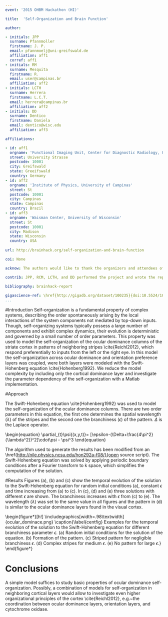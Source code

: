 ```yaml
---
event: '2015 OHBM Hackathon (HI)'

title:  'Self-Organization and Brain Function'

author:

- initials: JPP
  surname: Pfannmoller
  firstname: J. P.
  email: pfannmoelj@uni-greifswald.de 
  affiliation: aff1
  corref: aff1
- initials: RM
  surname: Mesquita
  firstname: R.
  email: user@campinas.br
  affiliation: aff2
- initials: LCTH
  surname: Herrera
  firstname: L.C.T.
  email: herrera@campinas.br 
  affiliation: aff2
- initials: DD
  surname: Dentico
  firstname: Daniela
  email: dentico@wisc.edu 
  affiliation: aff3

affiliations: 

- id: aff1
  orgname: 'Functional Imaging Unit, Center for Diagnostic Radiology, Unviersity Medicine Greifswald'
  street: University Strasse
  postcode: 10001
  city: Greifswald
  state: Greeifswald
  country: Germany
- id: aff2
  orgname: 'Institute of Physics, University of Campinas'
  street: St
  postcode: 10001
  city: Campinas
  state: Campinas
  country: Brazil
- id: aff3
  orgname: 'Waisman Center, University of Wisconsin'
  street: St
  postcode: 10001
  city: Madison
  state: Wisconsin
  country: USA
  
url: http://brainhack.org/self-organization-and-brain-function

coi: None

acknow: The authors would like to thank the organizers and attendees of the 2015 OHBM Hackathon. This work was supported by generous donations from individuals to the Center for Investigating Healthy Minds, founded and led by Dr.~Richard J. Davidson.

contrib: JPP, RCM, LCTH, and DD performed the project and wrote the report.
  
bibliography: brainhack-report

gigascience-ref: \href{http://gigadb.org/dataset/100235}{doi:10.5524/100235}
...
```


#Introduction
Self-organization is a fundamental property of complex systems, describing the order spontaneously arising by the local interactions of the system components not mediated by top-down inputs. Though, self-organizing systems typically possess a large number of components and exhibit complex dynamics, their evolution is deterministic and governed by a small number of order parameters. This property was used to model the self-organization of the ocular dominance columns of the striate cortex in patterns of neighboring stripes \cite{Reichl2012}, which respond preferentially to inputs from the left or the right eye. In this model the self-organization across ocular dominance and orientation preference layers was coupled, were both layers were modeled with the Swift-Hohenberg equation \cite{Hohenberg1992}. We reduce the model complexity by including only the cortical dominance layer and investigate the parameter dependency of the self-organization with a Matlab implementation. 

#Approach

The Swift-Hohenberg equation \cite{Hohenberg1992} was used to model the self-organization of the ocular dominance columns. There are two order parameters in this equation, the first one determines the spatial wavelength ($\lambda$) of the stripes and the second one the branchiness ($\epsilon$) of the pattern. $\Delta$ is the Laplace operator.

\begin{equation}
\partial_{t}\psi{(x,y,t)}= [\epsilon-(\Delta+\frac{4\pi^2}{\lambda^2})^2]\cdot\psi - \psi^3 
\end{equation} 

The algorithm used to generate the results has been modified from an \href{http://nile.physics.ncsu.edu/hon292a-f08/}{open source script}. The Swift-Hohenberg equation was solved by  applying periodic boundary conditions after a Fourier transform to k space, which simplifies the computation of the solution.

#Results
Figures (a), (b) and (c) show the temporal evolution of the solution to the Swift-Hohenberg equation for random initial conditions (a), constant $\epsilon$ and time increasing from (a) to (c). In (c), (d) and (e) three solutions with different $\epsilon$ are shown. The branchiness increases with $\epsilon$ from (c) to (e). The wavelength ($\lambda$) was set to the same value in all figures and the pattern in (d) is similar to the ocular dominance layers found in the visual cortex.

\begin{figure*}[h!]
  \includegraphics[width=.98\textwidth]{ocular_dominace.png}
  \caption{\label{centfig} Examples for the temporal evolution of the 
           solution to the Swift-Hohenberg equation for different 
           branchiness parameter $\epsilon$.  (a) Random initial 
           conditions for the solution of the equation. (b) Formation of 
           the pattern. (c) Striped pattern for negligible branchiness 
           $\epsilon$. (d) Complex stripes for medium $\epsilon$. (e)
           No pattern for large $\epsilon$.}
\end{figure*}

# Conclusions

A simple model suffices to study basic properties of ocular dominance self-organization. Possibly, a combination of models for self-organization in neighboring cortical layers would allow to investigate even higher organizational principles of the cortex \cite{Reichl2012}, e.g.~the coordination between ocular dominance layers, orientation layers, and cytochrome oxidase.